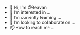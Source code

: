 - 👋 Hi, I’m @Beavan
- 👀 I’m interested in ...
- 🌱 I’m currently learning ...
- 💞️ I’m looking to collaborate on ...
- 📫 How to reach me ...

<!---
Beavan/Beavan is a ✨ special ✨ repository because its `README.md` (this file) appears on your GitHub profile.
You can click the Preview link to take a look at your changes.
--->
